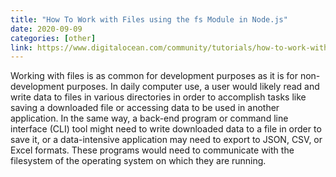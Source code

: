 ```yaml
---
title: "How To Work with Files using the fs Module in Node.js"
date: 2020-09-09
categories: [other]
link: https://www.digitalocean.com/community/tutorials/how-to-work-with-files-using-the-fs-module-in-node-js
---
```


Working with files is as common for development purposes as it is for non-development purposes. In daily computer use, a user would likely read and write data to files in various directories in order to accomplish tasks like saving a downloaded file or accessing data to be used in another application. In the same way, a back-end program or command line interface (CLI) tool might need to write downloaded data to a file in order to save it, or a data-intensive application may need to export to JSON, CSV, or Excel formats. These programs would need to communicate with the filesystem of the operating system on which they are running.
